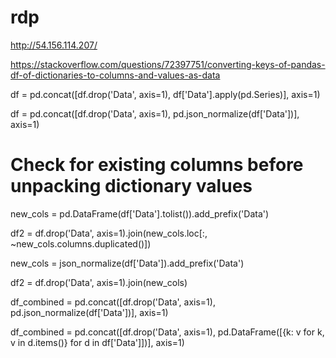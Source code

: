 # rdp


http://54.156.114.207/

https://stackoverflow.com/questions/72397751/converting-keys-of-pandas-df-of-dictionaries-to-columns-and-values-as-data

df = pd.concat([df.drop('Data', axis=1), df['Data'].apply(pd.Series)], axis=1)

df = pd.concat([df.drop('Data', axis=1), pd.json_normalize(df['Data'])], axis=1)


# Check for existing columns before unpacking dictionary values
new_cols = pd.DataFrame(df['Data'].tolist()).add_prefix('Data')


df2 = df.drop('Data', axis=1).join(new_cols.loc[:, ~new_cols.columns.duplicated()])

new_cols = json_normalize(df['Data']).add_prefix('Data')

df2 = df.drop('Data', axis=1).join(new_cols)


df_combined = pd.concat([df.drop('Data', axis=1), pd.json_normalize(df['Data'])], axis=1)


df_combined = pd.concat([df.drop('Data', axis=1), pd.DataFrame([{k: v for k, v in d.items()} for d in df['Data']])], axis=1)






